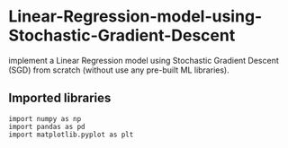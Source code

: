 # Linear-Regression-model-using-Stochastic-Gradient-Descent
implement a Linear  Regression model using Stochastic Gradient Descent  (SGD) from scratch (without use any pre-built ML  libraries). 
## Imported libraries

```
import numpy as np
import pandas as pd
import matplotlib.pyplot as plt
```
